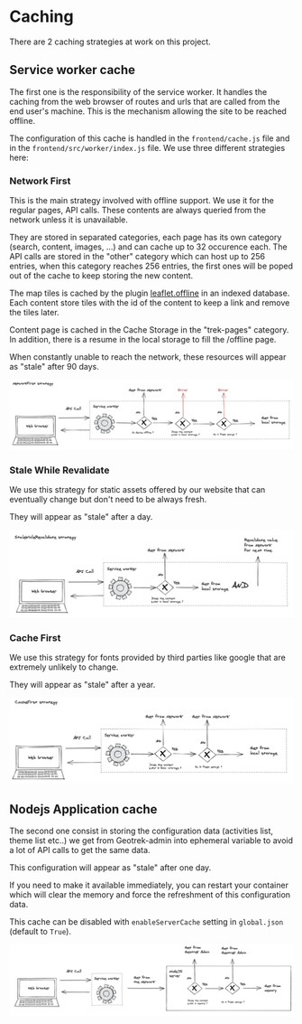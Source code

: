 # Caching

There are 2 caching strategies at work on this project.

## Service worker cache

The first one is the responsibility of the service worker. It handles the caching from the web browser of routes and urls that are called from the end user's machine. This is the mechanism allowing the site to be reached offline.

The configuration of this cache is handled in the `frontend/cache.js` file and in the `frontend/src/worker/index.js` file.
We use three different strategies here:

### Network First

This is the main strategy involved with offline support. We use it for the regular pages, API calls. These contents are always queried from the network unless it is unavailable.

They are stored in separated categories, each page has its own category (search, content, images, ...) and can cache up to 32 occurence each. The API calls are stored in the "other" category which can host up to 256 entries, when this category reaches 256 entries, the first ones will be poped out of the cache to keep storing the new content.

The map tiles is cached by the plugin [leaflet.offline](https://github.com/allartk/leaflet.offline) in an indexed database. Each content store tiles with the id of the content to keep a link and remove the tiles later.

Content page is cached in the Cache Storage in the "trek-pages" category. In addition, there is a resume in the local storage to fill the /offline page.

When constantly unable to reach the network, these resources will appear as "stale" after 90 days.

![Network First Strategy](../assets/NetworkFirstStrategy.png)

### Stale While Revalidate

We use this strategy for static assets offered by our website that can eventually change but don't need to be always fresh.

They will appear as "stale" after a day.

![Stale While Revalidate Strategy](../assets/StaleWhileRevalidateStrategy.png)

### Cache First

We use this strategy for fonts provided by third parties like google that are extremely unlikely to change.

They will appear as "stale" after a year.

![Cache First Strategy](../assets/CacheFirstStrategy.png)

## Nodejs Application cache

The second one consist in storing the configuration data (activities list, theme list etc..) we get from Geotrek-admin into ephemeral variable to avoid a lot of API calls to get the same data.

This configuration will appear as "stale" after one day.

If you need to make it available immediately, you can restart your container which will clear the memory and force the refreshment of this configuration data.

This cache can be disabled with ``enableServerCache`` setting in ``global.json`` (default to ``True``).

![Server Memory Caching Strategy](../assets/ServerMemoryCachingStrategy.png)
